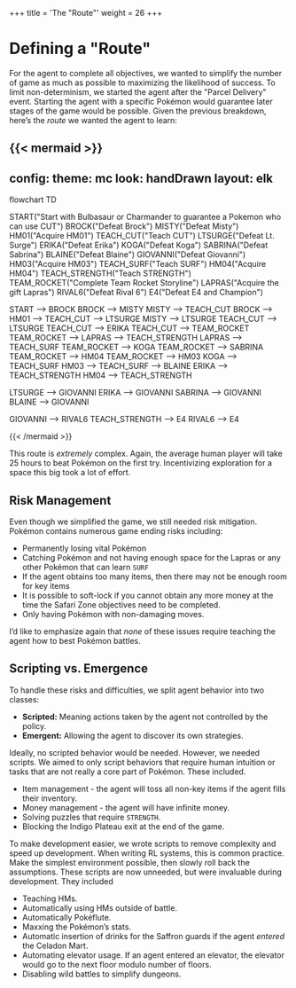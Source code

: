 +++
title = 'The "Route"'
weight = 26
+++

# Defining a "Route"

For the agent to complete all objectives, we wanted to simplify the number of game as much as possible to maximizing the likelihood of success. To limit non-determinism, we started the agent after the "Parcel Delivery" event. Starting the agent with a specific Pokémon would guarantee later stages of the game would be possible. Given the previous breakdown, here’s the *route* we wanted the agent to learn:

{{< mermaid >}}
---
config:
  theme: mc
  look: handDrawn
  layout: elk
---
flowchart TD

START("Start with Bulbasaur or Charmander to guarantee a Pokemon who can use CUT")
BROCK("Defeat Brock")
MISTY("Defeat Misty")
HM01("Acquire HM01")
TEACH_CUT("Teach CUT")
LTSURGE("Defeat Lt. Surge")
ERIKA("Defeat Erika")
KOGA("Defeat Koga")
SABRINA("Defeat Sabrina")
BLAINE("Defeat Blaine")
GIOVANNI("Defeat Giovanni")
HM03("Acquire HM03")
TEACH_SURF("Teach SURF")
HM04("Acquire HM04")
TEACH_STRENGTH("Teach STRENGTH")
TEAM_ROCKET("Complete Team Rocket Storyline")
LAPRAS("Acquire the gift Lapras")
RIVAL6("Defeat Rival 6")
E4("Defeat E4 and Champion")

START --> BROCK 
BROCK --> MISTY
MISTY --> TEACH_CUT
BROCK --> HM01 --> TEACH_CUT --> LTSURGE
MISTY --> LTSURGE
TEACH_CUT --> LTSURGE
TEACH_CUT --> ERIKA
TEACH_CUT --> TEAM_ROCKET
TEAM_ROCKET --> LAPRAS --> TEACH_STRENGTH
LAPRAS --> TEACH_SURF
TEAM_ROCKET --> KOGA
TEAM_ROCKET --> SABRINA
TEAM_ROCKET --> HM04
TEAM_ROCKET --> HM03
KOGA --> TEACH_SURF
HM03 --> TEACH_SURF --> BLAINE
ERIKA --> TEACH_STRENGTH
HM04 --> TEACH_STRENGTH

LTSURGE --> GIOVANNI
ERIKA --> GIOVANNI
SABRINA --> GIOVANNI
BLAINE --> GIOVANNI

GIOVANNI --> RIVAL6 
TEACH_STRENGTH --> E4
RIVAL6 --> E4


{{< /mermaid >}}

This route is *extremely* complex. Again, the average human player will take 25 hours to beat Pokémon on the first try. Incentivizing exploration for a space this big took a lot of effort.

## Risk Management

Even though we simplified the game, we still needed risk mitigation. Pokémon contains numerous game ending risks including:

* Permanently losing vital Pokémon  
* Catching Pokémon and not having enough space for the Lapras or any other Pokémon that can learn `SURF`  
* If the agent obtains too many items, then there may not be enough room for key items  
* It is possible to soft-lock if you cannot obtain any more money at the time the Safari Zone objectives need to be completed.  
* Only having Pokémon with non-damaging moves.

I’d like to emphasize again that *none* of these issues require teaching the agent how to best Pokémon battles.

## Scripting vs. Emergence

To handle these risks and difficulties, we split agent behavior into two classes:

* **Scripted:** Meaning actions taken by the agent not controlled by the policy.  
* **Emergent:** Allowing the agent to discover its own strategies.

Ideally, no scripted behavior would be needed. However, we needed scripts. We aimed to only script behaviors that require human intuition or tasks that are not really a core part of Pokémon. These included.

* Item management - the agent will toss all non-key items if the agent fills their inventory.
* Money management - the agent will have infinite money.  
* Solving puzzles that require `STRENGTH`. 
* Blocking the Indigo Plateau exit at the end of the game.

To make development easier, we wrote scripts to remove complexity and speed up development. When writing RL systems, this is common practice. Make the simplest environment possible, then slowly roll back the assumptions. These scripts are now unneeded, but were invaluable during development. They included

* Teaching HMs.
* Automatically using HMs outside of battle.
* Automatically Pokéflute.
* Maxxing the Pokémon’s stats.
* Automatic insertion of drinks for the Saffron guards if the agent *entered* the Celadon Mart.
* Automating elevator usage. If an agent entered an elevator, the elevator would go to the next floor modulo number of floors.
* Disabling wild battles to simplify dungeons.